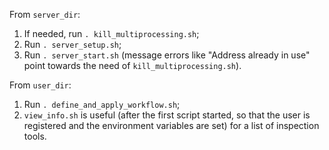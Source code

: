 From `server_dir`:
1. If needed, run `. kill_multiprocessing.sh`;
2. Run `. server_setup.sh`;
3. Run `. server_start.sh` (message errors like "Address already in use" point towards the need of `kill_multiprocessing.sh`).

From `user_dir`:
1. Run `. define_and_apply_workflow.sh`;
2. `view_info.sh` is useful (after the first script started, so that the user is registered and the environment variables are set) for a list of inspection tools.
